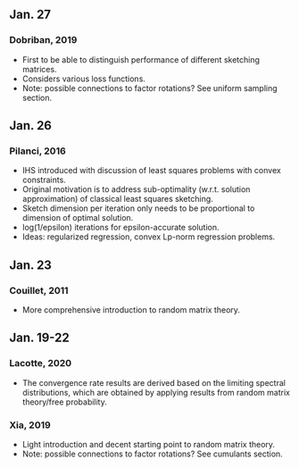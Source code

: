 ## Jan. 27
### Dobriban, 2019

* First to be able to distinguish performance of different sketching matrices.
* Considers various loss functions.
* Note: possible connections to factor rotations? See uniform sampling section.

## Jan. 26
### Pilanci, 2016

* IHS introduced with discussion of least squares problems with convex constraints.
* Original motivation is to address sub-optimality (w.r.t. solution approximation) of classical least squares sketching.
* Sketch dimension per iteration only needs to be proportional to dimension of optimal solution.
* log(1/epsilon) iterations for epsilon-accurate solution.
* Ideas: regularized regression, convex Lp-norm regression problems.

## Jan. 23
### Couillet, 2011

* More comprehensive introduction to random matrix theory.

## Jan. 19-22
### Lacotte, 2020

* The convergence rate results are derived based on the limiting spectral distributions, which are obtained by applying results from random matrix theory/free probability.

### Xia, 2019

* Light introduction and decent starting point to random matrix theory.
* Note: possible connections to factor rotations? See cumulants section.
